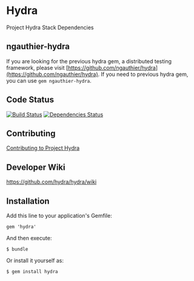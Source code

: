 # Hydra

Project Hydra Stack Dependencies

## ngauthier-hydra

If you are looking for the previous hydra gem, a distributed testing framework,
please visit [https://github.com/ngauthier/hydra](https://github.com/ngauthier/hydra).
If you need to previous hydra gem, you can use `gem ngauthier-hydra`.

## Code Status

[![Build Status](https://travis-ci.org/hydra/hydra-head.png?branch=master)](https://travis-ci.org/hydra/hydra-head)
[![Dependencies Status](https://gemnasium.com/hydra/hydra.png)](https://gemnasium.com/hydra/hydra)

## Contributing

[Contributing to Project Hydra](CONTRIBUTING.md)

## Developer Wiki

https://github.com/hydra/hydra/wiki

## Installation

Add this line to your application's Gemfile:

    gem 'hydra'

And then execute:

    $ bundle

Or install it yourself as:

    $ gem install hydra
